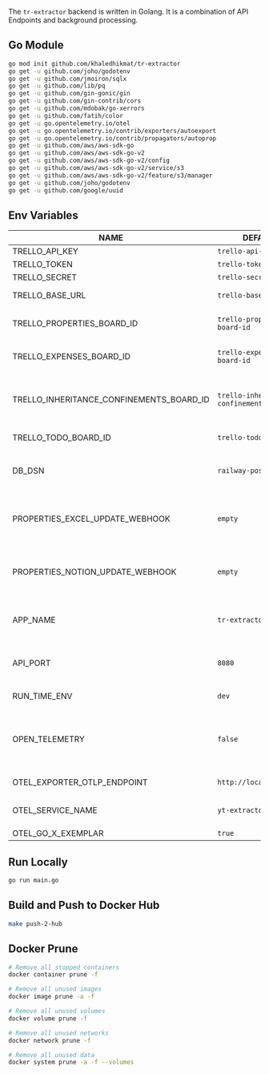 The `tr-extractor` backend is written in Golang. It is a combination of API Endpoints and background processing.

## Go Module

```bash
go mod init github.com/khaledhikmat/tr-extractor
go get -u github.com/joho/godotenv
go get -u github.com/jmoiron/sqlx
go get -u github.com/lib/pq
go get -u github.com/gin-gonic/gin 
go get -u github.com/gin-contrib/cors
go get -u github.com/mdobak/go-xerrors
go get -u github.com/fatih/color
go get -u go.opentelemetry.io/otel
go get -u go.opentelemetry.io/contrib/exporters/autoexport
go get -u go.opentelemetry.io/contrib/propagators/autoprop
go get -u github.com/aws/aws-sdk-go
go get -u github.com/aws/aws-sdk-go-v2
go get -u github.com/aws/aws-sdk-go-v2/config
go get -u github.com/aws/aws-sdk-go-v2/service/s3
go get -u github.com/aws/aws-sdk-go-v2/feature/s3/manager
go get -u github.com/joho/godotenv
go get -u github.com/google/uuid
```

## Env Variables

| NAME           | DEFAULT | DESCRIPTION       |
|----------------|-----|------------------|
| TRELLO_API_KEY       | `trello-api-key`  | Trello API Key. |
| TRELLO_TOKEN       | `trello-token`  | Trello Token. |
| TRELLO_SECRET       | `trello-secret`  | Trello Secret. |
| TRELLO_BASE_URL       | `trello-base-url`  | Trello Base URL. |
| TRELLO_PROPERTIES_BOARD_ID       | `trello-properties-board-id`  | Trello Properties Board ID. |
| TRELLO_EXPENSES_BOARD_ID       | `trello-expenses-board-id`  | Trello Expenses Board ID. |
| TRELLO_INHERITANCE_CONFINEMENTS_BOARD_ID       | `trello-inheritance-confinements-board-id`  | Trello Inheritance and Confinements Board ID. |
| TRELLO_TODO_BOARD_ID       | `trello-todo-board-id`  | Trello TODO Board ID. |
| DB_DSN       | `railway-postgres-db`  | HTTP Server port. Required to expose API Endpoints. |
| PROPERTIES_EXCEL_UPDATE_WEBHOOK       | `empty`  | Webhook URL for update Google properties sheet |
| PROPERTIES_NOTION_UPDATE_WEBHOOK       | `empty`  | Webhook URL for update Notion properties database |
| APP_NAME       | `tr-extractor`  | Name of the microservice to appear in OTEL. |
| API_PORT       | `8080`  | HTTP Server port. Required to expose API Endpoints. |
| RUN_TIME_ENV  | `dev`  | Runetime env name.  |
| OPEN_TELEMETRY     | `false`  | If `true`, it disables collecting OTEL telemetry signals.   |
| OTEL_EXPORTER_OTLP_ENDPOINT     | `http://localhost:4318`  | OTEL endpoint.   |
| OTEL_SERVICE_NAME     | `yt-extractor-backend`  | OTEL application name.   |
| OTEL_GO_X_EXEMPLAR     | `true`  | OTEL GO.   |

## Run Locally

```bash
go run main.go
```

## Build and Push to Docker Hub

```bash
make push-2-hub
```

## Docker Prune

```bash
# Remove all stopped containers
docker container prune -f

# Remove all unused images
docker image prune -a -f

# Remove all unused volumes
docker volume prune -f

# Remove all unused networks
docker network prune -f

# Remove all unused data
docker system prune -a -f --volumes
```


